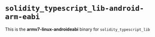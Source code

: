 <!-- cSpell:disable -->

# `solidity_typescript_lib-android-arm-eabi`

This is the **armv7-linux-androideabi** binary for `solidity_typescript_lib`
